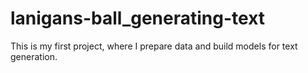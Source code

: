 # lanigans-ball_generating-text
This is my first project, where I prepare data and build models for text generation. 
